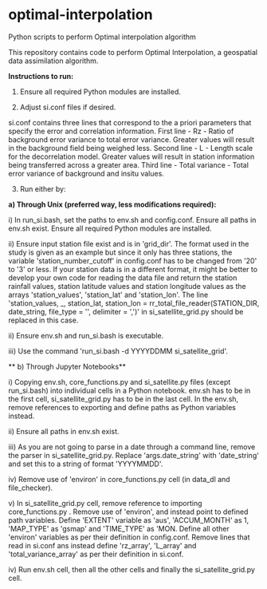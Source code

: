 # optimal-interpolation
Python scripts to perform Optimal interpolation algorithm

This repository contains code to perform Optimal Interpolation, a geospatial data assimilation algorithm.

**Instructions to run:**

1. Ensure all required Python modules are installed.

2. Adjust si.conf files if desired.

si.conf contains three lines that correspond to the a priori parameters that specify the error and correlation information.
First line - Rz - Ratio of background error variance to total error variance. Greater values will result in the background field being weighed less.
Second line - L - Length scale for the decorrelation model. Greater values will result in station information being transferred across a greater area.
Third line - Total variance - Total error variance of background and insitu values.

3. Run either by:

**a) Through Unix (preferred way, less modifications required):**

  i) In run_si.bash, set the paths to env.sh and config.conf. Ensure all paths in env.sh exist. Ensure all required Python modules are installed.
  
  ii) Ensure input station file exist and is in 'grid_dir'. The format used in the study is given as an example but since it only has three stations, the variable 'station_number_cutoff' in config.conf has to be changed from '20' to '3' or less. If your station data is in a different format, it might be better to develop your own code for reading the data file and return the station rainfall values, station latitude values and station longitude values as the arrays 'station_values', 'station_lat' and 'station_lon'. The line 'station_values, _, station_lat, station_lon = rr_total_file_reader(STATION_DIR, date_string, file_type         = '', delimiter = ',')' in si_satellite_grid.py should be replaced in this case.
  
  ii) Ensure env.sh and run_si.bash is executable.
  
  iii) Use the command 'run_si.bash -d YYYYDDMM si_satellite_grid'.
  
** b) Through Jupyter Notebooks**

  i) Copying env.sh, core_functions.py and si_satellite.py files (except run_si.bash) into individual cells in a Python notebook. env.sh has to be in the first cell, si_satellite_grid.py has to be in the last cell. In the env.sh, remove references to exporting and define paths as Python variables instead. 
  
  ii) Ensure all paths in env.sh exist.
  
  iii) As you are not going to parse in a date through a command line, remove the parser in si_satellite_grid.py. Replace 'args.date_string' with 'date_string' and set        this to a string of format 'YYYYMMDD'.
  
  iv) Remove use of 'environ' in core_functions.py cell (in data_dl and file_checker).
  
  v) In si_satellite_grid.py cell, remove reference to importing core_functions.py . Remove use of 'environ', and instead point to defined path variables. Define 'EXTENT' variable as 'aus', 'ACCUM_MONTH' as 1, 'MAP_TYPE' as 'gsmap' and 'TIME_TYPE' as 'MON. Define all other 'environ' variables as per their definition in config.conf. Remove lines that read in si.conf ans instead define 'rz_array', 'L_array' and 'total_variance_array' as per their definition in si.conf.
  
  iv) Run env.sh cell, then all the other cells and finally the si_satellite_grid.py cell.

